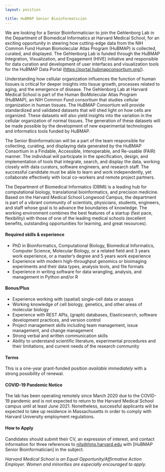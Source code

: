 ```yaml
---
layout: position

title: HuBMAP Senior Bioinformatician 
---
```

We are looking for a Senior Bioinformatician to join the Gehlenborg Lab in the Department of Biomedical Informatics at Harvard Medical School, for an exciting opportunity in steering how cutting-edge data from the NIH Common Fund Human Biomolecular Atlas Program (HuBMAP) is collected, curated, and displayed. The Gehlenborg Lab is funded through the HuBMAP Integration, Visualization, and Engagement (HIVE) initiative and responsible for data curation and development of user interfaces and visualization tools for the HuBMAP Data Portal (https://portal.hubmapconsortium.org/).

Understanding how cellular organization influences the function of human tissues is critical for deeper insights into tissue growth, processes related to aging, and the emergence of disease. The Gehlenborg Lab at Harvard Medical School is part of the Human BioMolecular Atlas Program (HuBMAP), an NIH Common Fund consortium that studies cellular organization in human tissues. The HuBMAP Consortium will provide standardized and validated datasets that will shed light on how cells are organized. These datasets will also yield insights into the variation in the cellular organization of normal tissues. The generation of these datasets will be made possible by the development of new experimental technologies and informatics tools funded by HuBMAP. 

The Senior Bioinformatician will be a part of the team responsible for collecting, curating, and displaying data generated by the HuBMAP Consortium in a Findable, Accessible, Interoperable, and Re-usable (FAIR) manner. The individual will participate in the specification, design, and implementation of tools that integrate, search, and display the data, working closely with data curators, software engineers, and research staff. The successful candidate must be able to learn and work independently, yet collaborate effectively with local co-workers and remote project partners.

The Department of Biomedical Informatics (DBMI) is a leading hub for computational biology, translational bioinformatics, and precision medicine. Based on the Harvard Medical School Longwood Campus, the department is part of a vibrant community of scientists, physicians, students, engineers, and staff whose goal is to advance the boundaries of knowledge. The working environment combines the best features of a startup (fast pace, flexibility) with those of one of the leading medical schools (excellent benefits, outstanding opportunities for learning, and great resources).

#### Required skills & experience
- PhD in Bioinformatics, Computational Biology, Biomedical Informatics, Computer Science, Molecular Biology, or a related field and 3 years work experience, or a master’s degree and 5 years work experience
- Experience with modern high-throughput genomics or bioimaging experiments and their data types, analysis tools, and file formats
- Experience in writing software for data wrangling, analysis, and management in Python and/or R

#### Bonus/Plus
- Experience working with (spatial) single-cell data or assays
- Working knowledge of cell biology, genetics, and other areas of molecular biology
- Experience with REST APIs, (graph) databases, Elasticsearch, software development practices, and version control
- Project management skills including team management, issue management, and change management
- Strong verbal and written communication skills
- Ability to understand scientific literature, experimental procedures and their limitations, and current needs of the research community

#### Terms
This is a one-year grant-funded position *available immediately* with a strong possibility of renewal.

#### COVID-19 Pandemic Notice
The lab has been operating remotely since March 2020 due to the COVID-19 pandemic and is not expected to return to the Harvard Medical School campus until at least June 2021. Nonetheless, successful applicants will be expected to take up residence in Massachusetts in order to comply with Harvard University employment regulations.

#### How to Apply
Candidates should submit their CV, an expression of interest, and contact information for three references to nils@hms.harvard.edu with [HuBMAP Senior Bioinformatician] in the subject.

*Harvard Medical School is an Equal Opportunity/Affirmative Action Employer. Women and minorities are especially encouraged to apply.*


